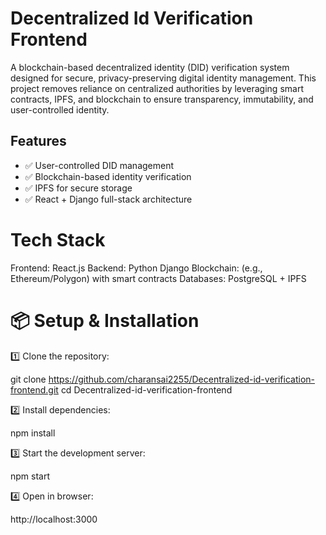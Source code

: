 # Decentralized Id Verification Frontend

A blockchain-based decentralized identity (DID) verification system designed for secure, privacy-preserving digital identity management. This project removes reliance on centralized authorities by leveraging smart contracts, IPFS, and blockchain to ensure transparency, immutability, and user-controlled identity.


## Features  
- ✅ User-controlled DID management  
- ✅ Blockchain-based identity verification  
- ✅ IPFS for secure storage  
- ✅ React + Django full-stack architecture  


# Tech Stack
Frontend: React.js
Backend: Python Django
Blockchain: (e.g., Ethereum/Polygon) with smart contracts
Databases: PostgreSQL + IPFS


# 📦 Setup & Installation

1️⃣ Clone the repository:

git clone https://github.com/charansai2255/Decentralized-id-verification-frontend.git
cd Decentralized-id-verification-frontend

2️⃣ Install dependencies:

npm install


3️⃣ Start the development server:

npm start


4️⃣ Open in browser:

http://localhost:3000


